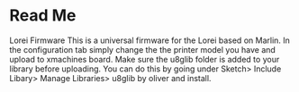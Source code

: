 # Read Me
Lorei Firmware
This is a universal firmware for the Lorei based on Marlin. In the configuration tab simply change the the printer model you have and upload to xmachines board. Make sure the u8glib folder is added to your library before uploading. You can do this by going under Sketch> Include Libary> Manage Libraries> u8glib by oliver and install.

